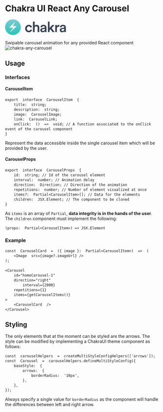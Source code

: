 
# Chakra UI React Any Carousel

<a alt="ChakraUI logo" href="https://github.com/chakra-ui/chakra-ui"  target="_blank" rel="noreferrer"><img  src="https://raw.githubusercontent.com/chakra-ui/chakra-ui/main/media/logo-colored@2x.png?raw=true"  width="200"></a>

Swipable carousel animation for any provided React component
![chakra-any-carousel](https://github.com/SergioArrighi/chakra-any-carousel/assets/10941512/289d7255-bd7f-4e33-8f10-cc11db2101e5)

## Usage

### Interfaces

#### CarouselItem

    export  interface  CarouselItem  {
		title:  string;
		description:  string;
		image:  CarouselImage;
		link:  CarouselLink;
		onClick:  ()  =>  void; // A function associated to the onClick event of the carousel component
	}
Represent the data accessible inside the single carousel item which will be provided by the user.

#### CarouselProps

    export  interface  CarouselProps  {
		id:  string; // Id of the carousel element
		interval:  number; // Animation delay
		direction:  Direction; // Direction of the animation
		repetitions:  number; // Number of element visualized at once
		items?:  Partial<CarouselItem>[]; // Data for the elements
		children:  JSX.Element; // The component to be cloned
	}

As `items` is an array of `Partial`, **data integrity is in the hands of the user**.
The `children` component must implement the following:

    (props:  Partial<CarouselItem>) => JSX.Element

### Example

    const  CarouselCard  =  ({ image }:  Partial<CarouselItem>)  =>  (
		<Image  src={image?.imageUrl} />
	);

    <Carousel
	    id="homeCarousel-1"
	    direction="right"
            interval={2000}
	    repetitions={1}
	    items={getCarouselItems()}
	>
		<CarouselCard  />
	</Carousel>


## Styling
The only elements that at the moment can be styled are the arrows.
The style can be modified by implementing a ChakraUI theme component as follows:

    const  carouselHelpers  =  createMultiStyleConfigHelpers(['arrows']);
	const  Carousel  =  carouselHelpers.defineMultiStyleConfig({
		baseStyle:  {
			arrows:  {
				borderRadius:  '10px',
			},
		},
	});

 Always specify a single value for `borderRadius` as the component will handle the differences between left and right arrow.
